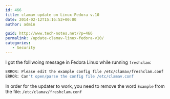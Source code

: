 ```yaml
---
id: 466
title: clamav update on Linux Fedora v.10
date: 2014-02-12T15:16:52+00:00
author: admin

guid: http://www.tech-notes.net/?p=466
permalink: /update-clamav-linux-fedora-v10/
categories:
   - Security
---
```

I got the folllwoing message in Fedora Linux while running `freshclam`:

```bash
ERROR: Please edit the example config file /etc/clamav/freshclam.conf
ERROR: Can't open/parse the config file /etc/clamav.conf
```

In order for the updater to work, you need to remove the word `Example` from the file:
`/etc/clamav/freshclam.conf`